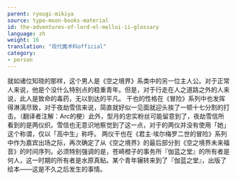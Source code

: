 ```yaml
---
parent: ryougi-mikiya
source: type-moon-books-material
id: the-adventures-of-lord-el-melloi-ii-glossary
language: zh
weight: 16
translation: "现代魔术科official"
category:
- person
---
```


就如诸位知晓的那样，这个男人是《空之境界》系类中的另一位主人公。对于正常人来说，他是个没什么特别点的稳重青年。但是，对于行走在人之道路之外的人来说，此人是致命的毒药，无以到达的平凡。
干也的性格在《冒险》系列中也发挥得淋漓尽致，对于夜劫雪信来说，简直就好似一见面就迎头挨了一顿十七分割的打击。（翻译者注解：Arc的梗）此外，型月的忠实粉丝可能留意到了，夜劫雪信所看到的是两仪织。雪信也无意识地察觉到了这一点，对于的两仪并没有使用「她」这个称谓，仅以「高中生」称呼。
两仪干也在《君主·埃尔梅罗二世的冒险》系列中作为嘉宾出场之际，再次确定了从《空之境界》的最后部分到《空之境界未来福音》的时间序列。必须特别强调的是，苍崎橙子的事务所『伽蓝之堂』的所有者是何人，这一时期的所有者是水原真鲇。某个青年辗转来到了『伽蓝之堂』，出版了绘本——这是不久之后发生的事情。
